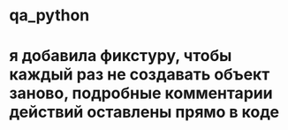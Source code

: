 # qa_python
# я добавила фикстуру, чтобы каждый раз не создавать объект заново, подробные комментарии действий оставлены прямо в коде 